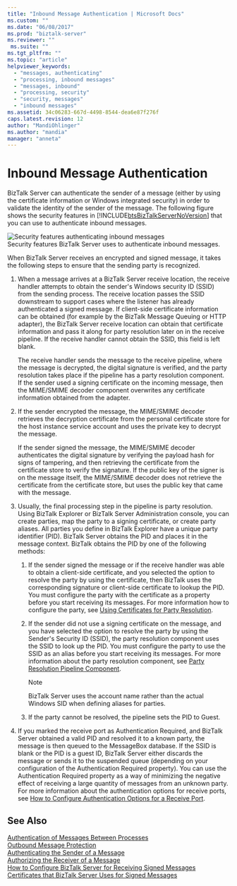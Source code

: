 ```yaml
---
title: "Inbound Message Authentication | Microsoft Docs"
ms.custom: ""
ms.date: "06/08/2017"
ms.prod: "biztalk-server"
ms.reviewer: ""
 ms.suite: ""
ms.tgt_pltfrm: ""
ms.topic: "article"
helpviewer_keywords: 
  - "messages, authenticating"
  - "processing, inbound messages"
  - "messages, inbound"
  - "processing, security"
  - "security, messages"
  - "inbound messages"
ms.assetid: 34c06283-667d-4498-8544-dea6e87f276f
caps.latest.revision: 12
author: "MandiOhlinger"
ms.author: "mandia"
manager: "anneta"
---
```

# Inbound Message Authentication
BizTalk Server can authenticate the sender of a message (either by using the certificate information or Windows integrated security) in order to validate the identity of the sender of the message. The following figure shows the security features in [!INCLUDE[btsBizTalkServerNoVersion](../includes/btsbiztalkservernoversion-md.md)] that you can use to authenticate inbound messages.  
  
 ![Security features authenticating inbound messages](../core/media/ebiz-plan-secoverview-auth-inbound.gif "ebiz_plan_secoverview_auth_inbound")  
Security features BizTalk Server uses to authenticate inbound messages.  
  
 When BizTalk Server receives an encrypted and signed message, it takes the following steps to ensure that the sending party is recognized.  
  
1.  When a message arrives at a BizTalk Server receive location, the receive handler attempts to obtain the sender's Windows security ID (SSID) from the sending process. The receive location passes the SSID downstream to support cases where the listener has already authenticated a signed message. If client-side certificate information can be obtained (for example by the BizTalk Message Queuing or HTTP adapter), the BizTalk Server receive location can obtain that certificate information and pass it along for party resolution later on in the receive pipeline. If the receive handler cannot obtain the SSID, this field is left blank.  
  
     The receive handler sends the message to the receive pipeline, where the message is decrypted, the digital signature is verified, and the party resolution takes place if the pipeline has a party resolution component. If the sender used a signing certificate on the incoming message, then the MIME/SMIME decoder component overwrites any certificate information obtained from the adapter.  
  
2.  If the sender encrypted the message, the MIME/SMIME decoder retrieves the decryption certificate from the personal certificate store for the host instance service account and uses the private key to decrypt the message.  
  
     If the sender signed the message, the MIME/SMIME decoder authenticates the digital signature by verifying the payload hash for signs of tampering, and then retrieving the certificate from the certificate store to verify the signature. If the public key of the signer is on the message itself, the MIME/SMIME decoder does not retrieve the certificate from the certificate store, but uses the public key that came with the message.  
  
3.  Usually, the final processing step in the pipeline is party resolution. Using BizTalk Explorer or BizTalk Server Administration console, you can create parties, map the party to a signing certificate, or create party aliases. All parties you define in BizTalk Explorer have a unique party identifier (PID). BizTalk Server obtains the PID and places it in the message context. BizTalk obtains the PID by one of the following methods:  
  
    1.  If the sender signed the message or if the receive handler was able to obtain a client-side certificate, and you selected the option to resolve the party by using the certificate, then BizTalk uses the corresponding signature or client-side certificate to lookup the PID. You must configure the party with the certificate as a property before you start receiving its messages. For more information how to configure the party, see [Using Certificates for Party Resolution](../core/using-certificates-for-party-resolution.md).  
  
    2.  If the sender did not use a signing certificate on the message, and you have selected the option to resolve the party by using the Sender's Security ID (SSID), the party resolution component uses the SSID to look up the PID. You must configure the party to use the SSID as an alias before you start receiving its messages. For more information about the party resolution component, see [Party Resolution Pipeline Component](../core/party-resolution-pipeline-component.md).  
  
        > [!NOTE]
        >  BizTalk Server uses the account name rather than the actual Windows SID when defining aliases for parties.  
  
    3.  If the party cannot be resolved, the pipeline sets the PID to Guest.  
  
4.  If you marked the receive port as Authentication Required, and BizTalk Server obtained a valid PID and resolved it to a known party, the message is then queued to the MessageBox database. If the SSID is blank or the PID is a guest ID, BizTalk Server either discards the message or sends it to the suspended queue (depending on your configuration of the Authentication Required property). You can use the Authentication Required property as a way of minimizing the negative effect of receiving a large quantity of messages from an unknown party. For more information about the authentication options for receive ports, see [How to Configure Authentication Options for a Receive Port](../core/how-to-configure-authentication-options-for-a-receive-port.md).  
  
## See Also  
 [Authentication of Messages Between Processes](../core/authentication-of-messages-between-processes.md)   
 [Outbound Message Protection](../core/outbound-message-protection.md)   
 [Authenticating the Sender of a Message](../core/authenticating-the-sender-of-a-message.md)   
 [Authorizing the Receiver of a Message](../core/authorizing-the-receiver-of-a-message.md)   
 [How to Configure BizTalk Server for Receiving Signed Messages](../core/how-to-configure-biztalk-server-for-receiving-signed-messages.md)   
 [Certificates that BizTalk Server Uses for Signed Messages](../core/certificates-that-biztalk-server-uses-for-signed-messages.md)